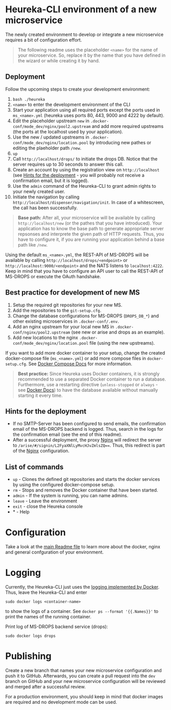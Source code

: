 # Heureka-CLI environment of a new microservice
The newly created environment to develop or integrate a new microservice requires a bit of configuration effort.

> The following readme uses the placeholder `<name>` for the name of your microservice. So, replace it by the name that you have defined in the wizard or while creating it by hand.

## Deployment
Follow the upcoming steps to create your development environment:

1. `bash ./heureka`
2. `<name>` to enter the development environment of the CLI
3. Start your application using all required ports except the ports used in `ms_<name>.yml` (heureka uses ports 80, 443, 9000 and 4222 by default).
4. Edit the placeholder upstream `new` in `.docker-conf/mode_dev/nginx/pool2.upstream` and add more required upstreams (the ports at the localhost used by your application).
5. Use the new / updated upstreams in `.docker-conf/mode_dev/nginx/location.pool` by introducing new pathes or editing the plaeholder path `/new`.
6. `up`
7. Call `http://localhost/drops/` to initiate the drops DB. Notice that the server requires up to 30 seconds to answer this call.
8. Create an account by using the registration view on `http://localhost` 	(see [Hints for the deployment](#hints-for-the-deployment) - you will probably not receive a confirmation email, but it is logged).
9. Use the `admin` command of the Heureka-CLI to grant admin rights to your newly created user.
10. Initiate the navigation by calling `http://localhost/dispenser/navigation/init`. In case of a whitescreen, the call has been successfully.

> **Base path:** After all, your microservice will be available by calling `http://localhost/new` (or the pathes that you have introduced). Your application has to know the base path to generate appropriate server repsonses and interprete the given path of HTTP requests. Thus, you have to configure it, if you are running your application behind a base path like `/new`.

Using the default `ms_<name>.yml`, the REST-API of MS-DROPS will be available by calling `http://localhost/drops/<endpoint>` or `http://localhost:9000/<endpoint>` and the NATS listens to `localhost:4222`. Keep in mind that you have to configure an API user to call the REST-API of MS-DROPS or execute the OAuth handshake.

## Best practice for development of new MS
1. Setup the required git repositories for your new MS.
2. Add the repositories to the `git-setup.cfg`.
3. Change the database configurations for MS-DROPS (`DROPS_DB_*`) and other existing microservices in `.docker-conf/.env`.
4. Add an nginx upstream for your local new MS in `.docker-conf/nginx/pool2.upstream` (see new or arise and drops as an example).
5. Add new locations to the nginx `.docker-conf/mode_dev/nginx/location.pool` file (using the new upstreams).

If you want to add more docker container to your setup, change the created docker-compose file (`ms_<name>.yml`) or add more compose files in `docker-setup.cfg`. See [Docker Compose Docs](https://docs.docker.com/compose/) for more information.

> **Best practice:** Since Heureka uses Docker containers, it is strongly recommended to use a separated Docker container to run a database. Furthermore, use a restarting directive (`unless-stopped` or `always` - see [Docker Docs](https://docs.docker.com/config/containers/start-containers-automatically/)) to have the database available without manually starting it every time.

## Hints for the deployment
- If no SMTP-Server has been configured to send emails, the confirmation email of the MS-DROPS backend is logged. Thus, search in the logs for the confirmation email (see the end of this readme).
- After a successful deployment, the proxy [Nginx](https://www.nginx.com/) will redirect the server to `/arise/#/signin/L2FyaXNlLyMvcHJvZmlsZQ==`. Thus, this redirect is part of the [Nginx](https://www.nginx.com/) configuration.

## List of commands
- `up` - Clones the defined git repositories and starts the docker services by using the configured docker-compose setup.
- `rm` - Stops and removes the Docker container that have been started.
- `admin` - If the system is running, you can name admins.
- `leave` - Leave the environment
- `exit` - close the Heureka console
- \* - Help

# Configuration
Take a look at the [main Readme file](https://github.com/SOTETO/heureka#configuration-files) to learn more about the docker, nginx and general confguration of your environment.

# Logging
Currently, the Heureka-CLI just uses the [logging implemented by Docker](https://docs.docker.com/config/containers/logging/). Thus, leave the Heureka-CLI and enter
```
sudo docker logs <container-name>
```
to show the logs of a container. See `docker ps --format '{{.Names}}'` to print the names of the running container.

Print log of MS-DROPS backend service (drops):
```
sudo docker logs drops
```

# Publishing
Create a new branch that names your new microservice configuration and push it to GitHub. Afterwards, you can create a pull request into the `dev` branch on GitHub and your new microservice configuration will be reviewed and merged after a successful review.

For a production environment, you should keep in mind that docker images are required and no development mode can be used.